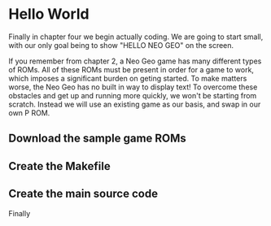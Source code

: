 # Hello World

Finally in chapter four we begin actually coding. We are going to start small, with our only goal being to show "HELLO NEO GEO" on the screen.

If you remember from chapter 2, a Neo Geo game has many different types of ROMs. All of these ROMs must be present in order for a game to work, which imposes a significant burden on geting started. To make matters worse, the Neo Geo has no built in way to display text! To overcome these obstacles and get up and running more quickly, we won't be starting from scratch. Instead we will use an existing game as our basis, and swap in our own P ROM.

## Download the sample game ROMs

## Create the Makefile

## Create the main source code

Finally
